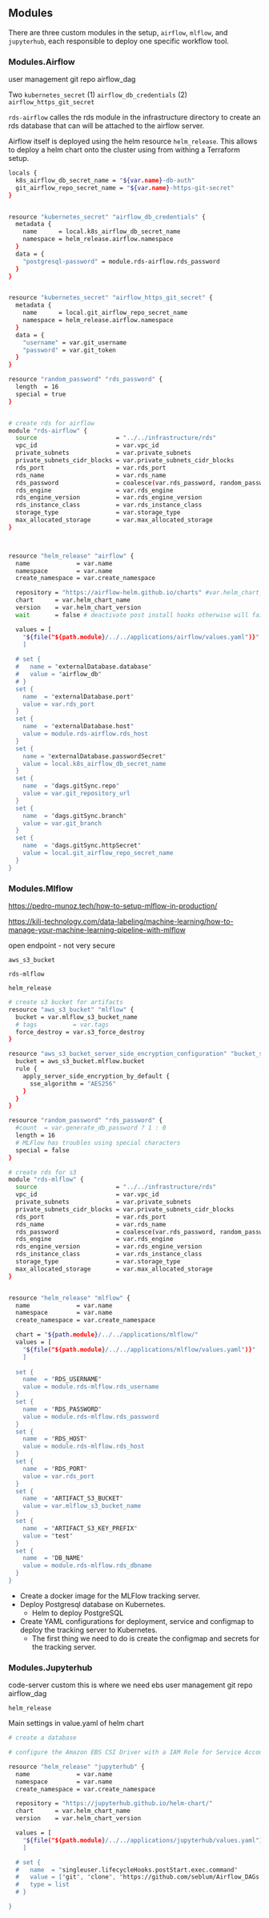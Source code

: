 ## Modules

There are three custom modules in the setup, `airflow`, `mlflow`, and `jupyterhub`, each responsible to deploy one specific workflow tool.

### Modules.Airflow

user management
git repo airflow_dag


Two `kubernetes_secret`
(1) `airflow_db_credentials`
(2) `airflow_https_git_secret`

`rds-airflow` calles the rds module in the infrastructure directory to create an rds database that can will be attached to the airflow server.

Airflow itself is deployed using the helm resource `helm_release`. This allows to deploy a helm chart onto the cluster using from withing a Terraform setup.


```bash
locals {
  k8s_airflow_db_secret_name = "${var.name}-db-auth"
  git_airflow_repo_secret_name = "${var.name}-https-git-secret"
}


resource "kubernetes_secret" "airflow_db_credentials" {
  metadata {
    name      = local.k8s_airflow_db_secret_name
    namespace = helm_release.airflow.namespace
  }
  data = {
    "postgresql-password" = module.rds-airflow.rds_password
  }
}


resource "kubernetes_secret" "airflow_https_git_secret" {
  metadata {
    name      = local.git_airflow_repo_secret_name
    namespace = helm_release.airflow.namespace
  }
  data = {
    "username" = var.git_username
    "password" = var.git_token
  }
}

resource "random_password" "rds_password" {
  length  = 16
  special = true
}


# create rds for airflow
module "rds-airflow" {
  source                      = "../../infrastructure/rds"
  vpc_id                      = var.vpc_id
  private_subnets             = var.private_subnets
  private_subnets_cidr_blocks = var.private_subnets_cidr_blocks
  rds_port                    = var.rds_port
  rds_name                    = var.rds_name
  rds_password                = coalesce(var.rds_password, random_password.rds_password.result)
  rds_engine                  = var.rds_engine
  rds_engine_version          = var.rds_engine_version
  rds_instance_class          = var.rds_instance_class
  storage_type                = var.storage_type
  max_allocated_storage       = var.max_allocated_storage
}



resource "helm_release" "airflow" {
  name             = var.name
  namespace        = var.name
  create_namespace = var.create_namespace

  repository = "https://airflow-helm.github.io/charts" #var.helm_chart_repository
  chart      = var.helm_chart_name
  version    = var.helm_chart_version
  wait       = false # deactivate post install hooks otherwise will fail

  values = [
    "${file("${path.module}/../../applications/airflow/values.yaml")}"
    ]
  
  # set {
  #   name = "externalDatabase.database"
  #   value = "airflow_db"
  # }
  set {
    name  = "externalDatabase.port"
    value = var.rds_port
  }
  set {
    name  = "externalDatabase.host"
    value = module.rds-airflow.rds_host
  }
  set {
    name = "externalDatabase.passwordSecret"
    value = local.k8s_airflow_db_secret_name
  }
  set {
    name  = "dags.gitSync.repo"
    value = var.git_repository_url
  }
  set {
    name  = "dags.gitSync.branch"
    value = var.git_branch
  }
  set {
    name  = "dags.gitSync.httpSecret"
    value = local.git_airflow_repo_secret_name
  }
}

```

### Modules.Mlflow

https://pedro-munoz.tech/how-to-setup-mlflow-in-production/

https://kili-technology.com/data-labeling/machine-learning/how-to-manage-your-machine-learning-pipeline-with-mlflow

open endpoint - not very secure

`aws_s3_bucket`

`rds-mlflow`

`helm_release`

```bash
# create s3 bucket for artifacts
resource "aws_s3_bucket" "mlflow" {
  bucket = var.mlflow_s3_bucket_name
  # tags          = var.tags
  force_destroy = var.s3_force_destroy
}

resource "aws_s3_bucket_server_side_encryption_configuration" "bucket_state_encryption" {
  bucket = aws_s3_bucket.mlflow.bucket
  rule {
    apply_server_side_encryption_by_default {
      sse_algorithm = "AES256"
    }
  }
}

resource "random_password" "rds_password" {
  #count  = var.generate_db_password ? 1 : 0
  length = 16
  # MLFlow has troubles using special characters
  special = false
}

# create rds for s3
module "rds-mlflow" {
  source                      = "../../infrastructure/rds"
  vpc_id                      = var.vpc_id
  private_subnets             = var.private_subnets
  private_subnets_cidr_blocks = var.private_subnets_cidr_blocks
  rds_port                    = var.rds_port
  rds_name                    = var.rds_name
  rds_password                = coalesce(var.rds_password, random_password.rds_password.result)
  rds_engine                  = var.rds_engine
  rds_engine_version          = var.rds_engine_version
  rds_instance_class          = var.rds_instance_class
  storage_type                = var.storage_type
  max_allocated_storage       = var.max_allocated_storage
}


resource "helm_release" "mlflow" {
  name             = var.name
  namespace        = var.name
  create_namespace = var.create_namespace

  chart = "${path.module}/../../applications/mlflow/"
  values = [
    "${file("${path.module}/../../applications/mlflow/values.yaml")}"
    ]
  
  set {
    name  = "RDS_USERNAME"
    value = module.rds-mlflow.rds_username
  }
  set {
    name  = "RDS_PASSWORD"
    value = module.rds-mlflow.rds_password
  }
  set {
    name  = "RDS_HOST"
    value = module.rds-mlflow.rds_host
  }
  set {
    name  = "RDS_PORT"
    value = var.rds_port
  }
  set {
    name  = "ARTIFACT_S3_BUCKET"
    value = var.mlflow_s3_bucket_name
  }
  set {
    name  = "ARTIFACT_S3_KEY_PREFIX"
    value = "test"
  }
  set {
    name  = "DB_NAME"
    value = module.rds-mlflow.rds_dbname
  }
}

```

+ Create a docker image for the MLFlow tracking server.
+ Deploy Postgresql database on Kubernetes.
    + Helm to deploy PostgreSQL
+ Create YAML configurations for deployment, service and configmap to deploy the tracking server to Kubernetes.
    + The first thing we need to do is create the configmap and secrets for the tracking server.



### Modules.Jupyterhub

code-server custom
this is where we need ebs
user management
git repo airflow_dag

`helm_release`

Main settings in value.yaml of helm chart

```bash
# create a database

# configure the Amazon EBS CSI Driver with a IAM Role for Service Accounts for least privileged containers.

resource "helm_release" "jupyterhub" {
  name             = var.name
  namespace        = var.name
  create_namespace = var.create_namespace

  repository = "https://jupyterhub.github.io/helm-chart/"
  chart      = var.helm_chart_name
  version    = var.helm_chart_version

  values = [
    "${file("${path.module}/../../applications/jupyterhub/values.yaml")}"
    ]

  # set {
  #   name  = "singleuser.lifecycleHooks.postStart.exec.command"
  #   value = ["git", "clone", "https://github.com/seblum/Airflow_DAGs.git"]
  #   type = list
  # }

}

```
